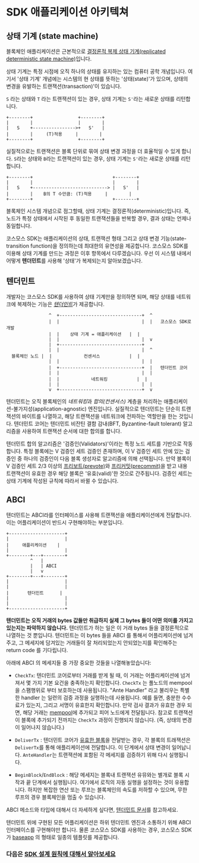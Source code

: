 <!--
order: 3
-->


# SDK 애플리케이션 아키텍쳐

## 상태 기계 (state machine)

블록체인 애플리케이션은 근본적으로 [결정론적 복제 상태 기계(replicated deterministic state machine)](https://ko.wikipedia.org/wiki/%EC%83%81%ED%83%9C_%EA%B8%B0%EA%B3%84_%EB%B3%B5%EC%A0%9C)입니다.

상태 기계는 특정 시점에 오직 하나의 상태를 유지하는 있는 컴퓨터 공학 개념입니다. 여기서 '상태 기계' 개념에는 시스템의 현 상태를 뜻하는 '상태(state)'가 있으며, 상태의 변경을 유발하는 
트랜잭션(transaction)'이 있습니다.

`S` 라는 상태와 `T` 라는 트랜잭션이 있는 경우, 상태 기계는 `S'`라는 새로운 상태를 리턴합니다.

```
+--------+                 +--------+
|        |                 |        |
|   S    +---------------->+   S'   |
|        |     (T)적용     |        |
+--------+                 +--------+
```

실질적으로는 트랜잭션은 블록 단위로 묶여 상태 변경 과정을 더 효율적일 수 있게 합니다. `S`라는 상태와 `B`라는 트랜잭션이 있는 경우, 상태 기계는 `S'`라는 새로운 상태를 리턴합니다.

```
+--------+                              +--------+
|        |                              |        |
|   S    +----------------------------> |   S'   |
|        |    B의 T 수만큼: (T)적용     |        |
+--------+                              +--------+
```

블록체인 시스템 개념으로 점그할때, 상태 기계는 결정론적(deterministic)입니다. 즉, 노드가 특정 상태에서 시작된 후 동일한 트랜잭션들을 반복할 경우, 결과 상태는 언제나 동일합니다.

코스모스 SDK는 애플리케이션의 상태, 트랜잭션 형태 그리고 상태 변경 기능(state-transition function)을 정의하는데 최대한의 유연성을 제공합니다. 코스모스 SDK를 이용해 상태 기계를 만드는 과정은 이후 항목에서 다루겠습니다. 우선 이 시스템 내에서 어떻게 **텐더민트**를 사용해 '상태'가 복제되는지 알아보겠습니다.

## 텐더민트

개발자는 코스모스 SDK를 사용하여 상태 기계만을 정의하면 되며, 해당 상태를 네트워크에 복제하는 기능은 [*텐더민트*](https://tendermint.com/docs/introduction/introduction.html)가 제공합니다.


```
                ^  +-------------------------------+  ^
                |  |                               |  |   코스모스 SDK로 개발
                |  |    상태 기계 = 애플리케이션   |  |
                |  |                               |  v
                |  +-------------------------------+
                |  |                               |  ^
  블록체인 노드 |  |            컨센서스           |  |
                |  |                               |  |
                |  +-------------------------------+  |   텐더민트 코어
                |  |                               |  |
                |  |            네트워킹           |  |
                |  |                               |  |
                v  +-------------------------------+  v
```

텐더민트는 오직 블록체인의 *네트워킹*과 *합의(컨센서스)* 계층을 처리하는 애플리케이션-불가지성(application-agnostic) 엔진입니다. 실질적으로 텐더민트는 단순히 트랜잭션의 바이트를 나열하고, 해당 트랜잭션을 네트워크에 전파하는 역할만을 한는 것입니다. 텐더민트 코어는 텐더민트 비잔틴 결함 감내(BFT, Byzantine-fault tolerant) 알고리즘을 사용하여 트랜잭션 순서에 대한 합의를 합니다.

텐더민트 합의 알고리즘은 '검증인(Validators)'이라는 특정 노드 세트를 기반으로 작동합니다. 특정 블록에는 V 검증인 세트 검증인 존재하며, 이 V 검증인 세트 안에 있는 검증인 중 하나의 검증인이 다음 블록 생성자로 알고리즘에 의해 선택됩니다. 만약 블록이 V 검증인 세트 2/3 이상의 [프리보트(prevote)](https://tendermint.com/docs/spec/consensus/consensus.html#prevote-step-height-h-round-r)와 [프리커밋(precommit)](https://tendermint.com/docs/spec/consensus/consensus.html#precommit-step-height-h-round-r)을 받고 내용 트랜잭션이 유효한 경우 해당 블록은 '유효(valid)'한 것으로 간주됩니다. 검증인 세트는 상태 기계에 작성된 규칙에 따라서 바뀔 수 있습니다.

## ABCI

텐더민트는 ABCI라를 인터페이스를 사용해 트랜잭션을 애플리케이션에게 전달합니다. 이는 어플리케이션이 반드시 구현해야하는 부분입니다. 

```
+---------------------+
|                     |
|     애플리케이션    |
|                     |
+--------+---+--------+
         ^   |
         |   | ABCI
         |   v
+--------+---+--------+
|                     |
|                     |
|       텐더민트      |
|                     |
|                     |
+---------------------+
```

**텐더민트는 오직 거래의 bytes 값들만 취급하지 실제 그 bytes 들이 어떤 의미를 가지고 있는지는 파악하지 않습니다.** 텐더민트가 하는 일은 이 거래 bytes 들을 결정론적으로 나열하는 것 뿐입니다. 텐더민트는 이 bytes 들을 ABCI 를 통해서 어플리케이션에 넘겨주고, 그 메세지에 담겨있는 거래들이 잘 처리되었는지 안되었는지를 확인해주는 return code 를 기다립니다. 

아래에 ABCI 의 메세지들 중 가장 중요한 것들을 나열해놓았습니다:

- `CheckTx`: 텐더민트 코어로부터 거래를 받게 될 때, 이 거래는 어플리케이션에 넘겨져서 몇 가지 기본 요건을 충족하는지 확인합니다. `CheckTx` 는 풀노드의 mempool을 스팸행위로 부터 보호하는데 사용됩니다. "Ante Handler" 라고 불리우는 특별한 handler 는 일련의 검증 과정을 실행하는데 사용됩니다. 예를 들면, 충분한 수수료가 있는지, 그리고 서명이 유효한지 확인합니다. 만약 검사 결과가 유효한 경우 되면, 해당 거래는 [mempool](https://tendermint.com/docs/spec/reactors/mempool/functionality.html#mempool-functionality)에 추가되고 피어 노드에게 전달됩니다. 참고로 트랜잭션이 블록에 추가되기 전까지는 `CheckTx` 과정이 진행되지 않습니다. (즉, 상태의 변경이 일어나지 않습니다.) 

- `DeliverTx` : 텐더민트 코어가 [유효한 블록](https://tendermint.com/docs/spec/blockchain/blockchain.html#validation)을 전달받는 경우, 각 블록의 트래잭션은 `DeliverTx`를 통해 애플리케이션에 전달합니다. 이 단계에서 상태 변경이 일어납니다. `AnteHandler`는 트랜잭션에 포함된 각 메세지를 검증하기 위해 다시 실행됩니다. 

- `BeginBlock`/`EndBlock` : 해당 메세지는 블록내 트랜잭션 유뮤와는 별개로 블록 시작과 끝 단계에서 실행됩니다. 여기에서 로직의 자동 실행을 설정하는 것이 유용합니다. 하지만 복잡한 연산 또는 루프는 블록체인의 속도를 저하할 수 있으며, 무한 루프의 경우 블록체인을 멈출 수 있습니다.

ABCI 메소드와 타입에 대해서 더 자세하게 싶다면, [텐더민트 문서](https://tendermint.com/docs/spec/abci/abci.html#overview)를 참고하세요. 

텐더민트 위에 구현된 모든 어플리케이션은 하위 텐더민트 엔진과 소통하기 위해 ABCI 인터페이스를 구현해야만 합니다. 물론 코스모스 SDK를 사용하는 경우, 코스모스 SDK가 [baseapp](https://cosmos.network/docs/intro/sdk-design.html#baseapp) 의 형태로 일종의 템플릿를 제공합니다. 

### 다음은 [SDK 설계 원칙에 대해서 알아보세요](https://cosmos.network/docs/intro/sdk-design.html#baseapp)  
